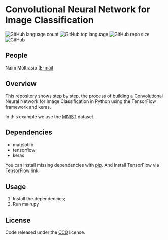 # Convolutional Neural Network for Image Classification

![GitHub language count](https://img.shields.io/github/languages/count/naimmoltrasio/Image-Classification-using-Neural-Networks.svg)
![GitHub top language](https://img.shields.io/github/languages/top/naimmoltrasio/Image-Classification-using-Neural-Networks.svg)
![GitHub repo size](https://img.shields.io/github/repo-size/naimmoltrasio/Image-Classification-using-Neural-Networks.svg)
![GitHub](https://img.shields.io/github/license/naimmoltrasio/Image-Classification-using-Neural-Networks.svg)

## People

Naim Moltrasio   ([E-mail](mailto:naim.moltrasio@gmail.com "E-mail")

## Overview

This repository shows step by step, the process of building a Convolutional Neural Network for Image Classification in Python using the TensorFlow framework and keras.

In this example we use the [MNIST](http://yann.lecun.com/exdb/mnist/) dataset.

## Dependencies


- matplotlib
- tensorflow
- keras


You can install missing dependencies with [pip](https://pip.pypa.io/en/stable/ "pip"). And install TensorFlow via [TensorFlow](https://www.tensorflow.org/install/ "TensorFlow") link.

## Usage

1. Install the dependencies;
2. Run main.py

## License

Code released under the [CC0](https://github.com/naimmoltrasio/Image-Classification-using-Neural-Networks/blob/main/LICENSE) license.